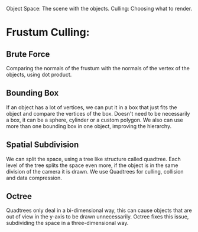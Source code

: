 Object Space: The scene with the objects.
Culling: Choosing what to render.

# Frustum Culling: 
## Brute Force
Comparing the normals of the frustum with the normals of the vertex of the objects, using dot product.

## Bounding Box
If an object has a lot of vertices, we can put it in a box that just fits the object and compare the vertices of the box.
Doesn't need to be necessarily a box, it can be a sphere, cylinder or a custom polygon.
We also can use more than one bounding box in one object, improving the hierarchy.

## Spatial Subdivision
We can split the space, using a tree like structure called quadtree. Each level of the tree splits the space even more, if the object is in the same division of the camera it is drawn.
We use Quadtrees for culling, collision and data compression.

## Octree
Quadtrees only deal in a bi-dimensional way, this can cause objects that are out of view in the y-axis to be drawn unnecessarily.
Octree fixes this issue, subdividing the space in a three-dimensional way.